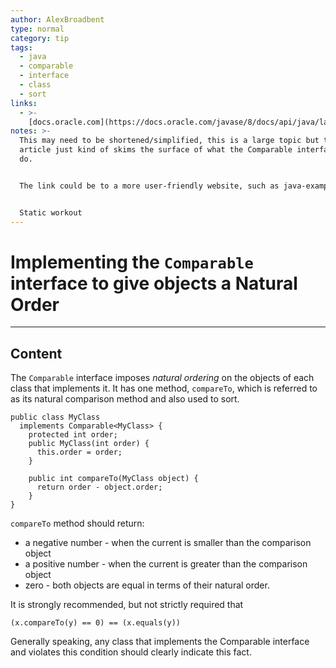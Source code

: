```yaml
---
author: AlexBroadbent
type: normal
category: tip
tags:
  - java
  - comparable
  - interface
  - class
  - sort
links:
  - >-
    [docs.oracle.com](https://docs.oracle.com/javase/8/docs/api/java/lang/Comparable.html){website}
notes: >-
  This may need to be shortened/simplified, this is a large topic but this
  article just kind of skims the surface of what the Comparable interface can
  do.


  The link could be to a more user-friendly website, such as java-examples.com.


  Static workout
---
```


# Implementing the `Comparable` interface to give objects a Natural Order


---

## Content

The `Comparable` interface imposes *natural ordering* on the objects of each class that implements it. It has one method, `compareTo`, which is referred to as its natural comparison method and also used to sort.

```plain-text
public class MyClass 
  implements Comparable<MyClass> {
    protected int order;
    public MyClass(int order) {
      this.order = order;
    }

    public int compareTo(MyClass object) {
      return order - object.order;
    }
}
```

`compareTo` method should return:

- a negative number - when the current is smaller than the comparison object
- a positive number - when the current is greater than the comparison object
- zero - both objects are equal in terms of their natural order.

It is strongly recommended, but not strictly required that 

`(x.compareTo(y) == 0) == (x.equals(y))`

Generally speaking, any class that implements the Comparable interface and violates this condition should clearly indicate this fact.
